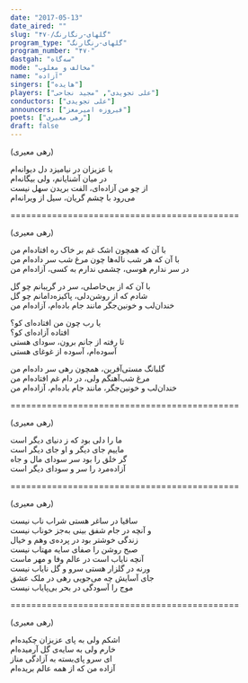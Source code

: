 ```yaml
---
date: "2017-05-13"
date_aired: ""
slug: "گلهای-رنگارنگ/۴۷۰"
program_type: "گلهای-رنگارنگ"
program_number: "۴۷۰"
dastgah: "سه‌گاه"
mode: "مخالف و مغلوب"
name: "آزاده"
singers: ["هایده"]
players: ["علی تجویدی", "مجید نجاحی"]
conductors: ["علی تجویدی"]
announcers: ["فیروزه امیرمعز"]
poets: ["رهی معیری"]
draft: false
---
```


(رهی معیری)  

با عزیزان در نیامیزد دل دیوانه‌ام  
در میان آشنایانم، ولی بیگانه‌ام  
از چو من آزاده‌ای، الفت بریدن سهل نیست  
می‌رود با چشم گریان، سیل از ویرانه‌ام  

============================================  

(رهی معیری)  

با آن که همچون اشک غم بر خاک ره افتاده‌ام من  
با آن که هر شب ناله‌ها چون مرغ شب سر داده‌ام من  
در سر ندارم هوسی، چشمی ندارم به کسی، آزاده‌ام من  

با آن که از بی‌حاصلی، سر در گریبانم چو گل  
شادم که از روشن‌دلی، پاکيزه‌دامانم چو گل  
خندان‌لب و خونين‌جگر مانند جام باده‌ام، آزاده‌ام من  

يا رب چون من افتاده‌ای کو؟  
افتاده آزاده‌ای کو؟  
تا رفته از جانم برون، سودای هستی  
آسوده‌ام، آسوده از غوغای هستی  

گلبانگ مستی‌آفرين، همچون رهی سر داده‌ام من  
مرغ شب‌آهنگم ولی، در دام غم افتاده‌ام من  
خندان‌لب و خونين‌جگر، مانند جام باده‌ام، آزاده‌ام من  

============================================  

(رهی معیری)  

ما را دلی بود که ز دنیای دیگر است  
ماییم جای دیگر و او جای دیگر است  
گر خلق را بود سر سودای مال و جاه  
آزاده‌مرد را سر و سودای دیگر است  

============================================  

(رهی معیری)  

ساقیا در ساغر هستی شراب ناب نیست  
و آنچه در جام شفق بینی به‌جز خوناب نیست  
زندگی خوشتر بود در پرده‌ی وهم و خیال  
صبح روشن را صفای سایه مهتاب نیست  
آنچه نایاب است در عالم وفا و مهر ماست  
ورنه در گلزار هستی سرو و گل نایاب نیست  
جای آسایش چه می‌جویی رهی در ملک عشق  
موج را آسودگی در بحر بی‌پایاب نیست  

============================================  

(رهی معیری)  

اشکم ولی به پای عزیزان چکیده‌ام  
خارم ولی به سایه‌ی گل آرمیده‌ام  
ای سرو پای‌بسته به آزادگی مناز  
آزاده من که از همه عالم بریده‌ام  

